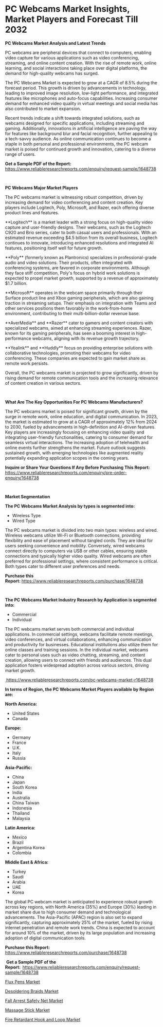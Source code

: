 <p><h1>PC Webcams Market Insights, Market Players and Forecast Till 2032</h1></p><p><strong>PC Webcams Market Analysis and Latest Trends</strong></p>
<p><p>PC webcams are peripheral devices that connect to computers, enabling video capture for various applications such as video conferencing, streaming, and online content creation. With the rise of remote work, online learning, and social interactions taking place over digital platforms, the demand for high-quality webcams has surged. </p><p>The PC Webcams Market is expected to grow at a CAGR of 8.5% during the forecast period. This growth is driven by advancements in technology, leading to improved image resolution, low-light performance, and integrated features like microphones and auto-focus capabilities. Increasing consumer demand for enhanced video quality in virtual meetings and social media has also contributed to market expansion.</p><p>Recent trends indicate a shift towards integrated solutions, such as webcams designed for specific applications, including streaming and gaming. Additionally, innovations in artificial intelligence are paving the way for features like background blur and facial recognition, further appealing to a tech-savvy audience. As online communication continues to become a staple in both personal and professional environments, the PC webcam market is poised for continued growth and innovation, catering to a diverse range of users.</p></p>
<p><strong>Get a Sample PDF of the Report:&nbsp;</strong> <a href="https://www.reliableresearchreports.com/enquiry/request-sample/1648738?utm_campaign=112&utm_medium=2&utm_source=Github&utm_content=ia&utm_term=04042025&utm_id=pc-webcams">https://www.reliableresearchreports.com/enquiry/request-sample/1648738</a></p>
<p>&nbsp;</p>
<p><strong>PC Webcams Major Market Players</strong></p>
<p><p>The PC webcams market is witnessing robust competition, driven by increasing demand for video conferencing and content creation. Key players include Logitech, Poly, Microsoft, and Razer, each offering diverse product lines and features.</p><p>**Logitech** is a market leader with a strong focus on high-quality video capture and user-friendly designs. Their webcams, such as the Logitech C920 and Brio series, cater to both casual users and professionals. With an estimated revenue exceeding $4.5 billion from its overall business, Logitech continues to innovate, introducing enhanced resolutions and integrated AI features, positioning itself well for future growth.</p><p>**Poly** (formerly known as Plantronics) specializes in professional-grade audio and video solutions. Their products, often integrated with conferencing systems, are favored in corporate environments. Although they face stiff competition, Poly's focus on hybrid work solutions is expected to propel market growth, supported by a revenue of approximately $1.7 billion.</p><p>**Microsoft** operates in the webcam space primarily through their Surface product line and Xbox gaming peripherals, which are also gaining traction in streaming setups. Their emphasis on integration with Teams and other services positions them favorably in the work-from-home environment, contributing to their multi-billion-dollar revenue base.</p><p>**AverMedia** and **Razer** cater to gamers and content creators with specialized webcams, aimed at enhancing streaming experiences. Razer, known for its gaming peripherals, has seen a booming interest in high-performance webcams, aligning with its revenue growth trajectory.</p><p>**Yealink** and **Huddly** focus on providing enterprise solutions with collaborative technologies, promoting their webcams for video conferencing. These companies are expected to gain market share as remote work persists.</p><p>Overall, the PC webcams market is projected to grow significantly, driven by rising demand for remote communication tools and the increasing relevance of content creation in various sectors.</p></p>
<p>&nbsp;</p>
<p><strong>What Are The Key Opportunities For PC Webcams Manufacturers?</strong></p>
<p><p>The PC webcams market is poised for significant growth, driven by the surge in remote work, online education, and digital communication. In 2023, the market is estimated to grow at a CAGR of approximately 12% from 2024 to 2030, fueled by advancements in high-definition and AI-driven features. Key players are increasingly focusing on enhancing video quality and integrating user-friendly functionalities, catering to consumer demand for seamless virtual interactions. The increasing adoption of telehealth and online events further strengthens the market. Future outlook suggests sustained growth, with emerging technologies like augmented reality potentially expanding application scopes in the coming years.</p></p>
<p><strong>Inquire or Share Your Questions If Any Before Purchasing This Report:</strong> <a href="https://www.reliableresearchreports.com/enquiry/pre-order-enquiry/1648738?utm_campaign=112&utm_medium=2&utm_source=Github&utm_content=ia&utm_term=04042025&utm_id=pc-webcams">https://www.reliableresearchreports.com/enquiry/pre-order-enquiry/1648738</a></p>
<p>&nbsp;</p>
<p><strong>Market Segmentation</strong></p>
<p><strong>The PC Webcams Market Analysis by types is segmented into:</strong></p>
<p><ul><li>Wireless Type</li><li>Wired Type</li></ul></p>
<p><p>The PC webcams market is divided into two main types: wireless and wired. Wireless webcams utilize Wi-Fi or Bluetooth connections, providing flexibility and ease of placement without tangled cords. They are ideal for users seeking convenience and mobility. Conversely, wired webcams connect directly to computers via USB or other cables, ensuring stable connections and typically higher video quality. Wired webcams are often preferred for professional settings, where consistent performance is critical. Both types cater to different user preferences and needs.</p></p>
<p><strong>Purchase this Report:&nbsp;</strong><a href="https://www.reliableresearchreports.com/purchase/1648738?utm_campaign=112&utm_medium=2&utm_source=Github&utm_content=ia&utm_term=04042025&utm_id=pc-webcams">https://www.reliableresearchreports.com/purchase/1648738</a></p>
<p>&nbsp;</p>
<p><strong>The PC Webcams Market Industry Research by Application is segmented into:</strong></p>
<p><ul><li>Commercial</li><li>Individual</li></ul></p>
<p><p>The PC webcams market serves both commercial and individual applications. In commercial settings, webcams facilitate remote meetings, video conferences, and virtual collaborations, enhancing communication and productivity for businesses. Educational institutions also utilize them for online classes and training sessions. In the individual market, webcams cater to personal uses such as video chatting, streaming, and content creation, allowing users to connect with friends and audiences. This dual application fosters widespread adoption across various sectors, driving market growth.</p></p>
<p><a href="https://www.reliableresearchreports.com/pc-webcams-market-r1648738?utm_campaign=112&utm_medium=2&utm_source=Github&utm_content=ia&utm_term=04042025&utm_id=pc-webcams">&nbsp;https://www.reliableresearchreports.com/pc-webcams-market-r1648738</a></p>
<p><strong>In terms of Region, the PC Webcams Market Players available by Region are:</strong></p>
<p>
    <p> <strong> North America: </strong>
        <ul>
            <li>United States</li>
            <li>Canada</li>
        </ul>
        </p> 
    <p> <strong> Europe: </strong>
        <ul>
            <li>Germany</li>
            <li>France</li>
            <li>U.K.</li>
            <li>Italy</li>
            <li>Russia</li>
        </ul>
        </p> 
    <p> <strong> Asia-Pacific: </strong>
        <ul>
            <li>China</li>
            <li>Japan</li>
            <li>South Korea</li>
            <li>India</li>
            <li>Australia</li>
            <li>China Taiwan</li>
            <li>Indonesia</li>
            <li>Thailand</li>
            <li>Malaysia</li>
        </ul>
        </p> 
    <p> <strong> Latin America: </strong>
        <ul>
            <li>Mexico</li>
            <li>Brazil</li>
            <li>Argentina Korea</li>
            <li>Colombia</li>
        </ul>
        </p> 
    <p> <strong> Middle East & Africa: </strong>
        <ul>
            <li>Turkey</li>
            <li>Saudi</li>
            <li>Arabia</li>
            <li>UAE</li>
            <li>Korea</li>
        </ul>
    </p>
    </p>
<p><p>The global PC webcam market is anticipated to experience robust growth across key regions, with North America (35%) and Europe (30%) leading in market share due to high consumer demand and technological advancements. The Asia-Pacific (APAC) region is also set to expand significantly, capturing approximately 25% of the market, fueled by rising internet penetration and remote work trends. China is expected to account for around 10% of the market, driven by its large population and increasing adoption of digital communication tools.</p></p>
<p><strong>Purchase this Report: </strong><a href="https://www.reliableresearchreports.com/purchase/1648738?utm_campaign=112&utm_medium=2&utm_source=Github&utm_content=ia&utm_term=04042025&utm_id=pc-webcams">https://www.reliableresearchreports.com/purchase/1648738</a></p>
<p>&nbsp;<strong>Get a Sample PDF of the Report:&nbsp;&nbsp;</strong><a href="https://www.reliableresearchreports.com/enquiry/request-sample/1648738?utm_campaign=112&utm_medium=2&utm_source=Github&utm_content=ia&utm_term=04042025&utm_id=pc-webcams">https://www.reliableresearchreports.com/enquiry/request-sample/1648738</a></p>
<p><strong></strong></p>
<p><p><a href="https://github.com/porstgowinjq/Market-Research-Report-List-1/blob/main/flux-pens-market.md?utm_campaign=112&utm_medium=2&utm_source=Github&utm_content=ia&utm_term=04042025&utm_id=pc-webcams">Flux Pens Market</a></p><p><a href="https://github.com/amagloeaad54/Market-Research-Report-List-1/blob/main/desoldering-braids-market.md?utm_campaign=112&utm_medium=2&utm_source=Github&utm_content=ia&utm_term=04042025&utm_id=pc-webcams">Desoldering Braids Market</a></p><p><a href="https://github.com/blauetrelawz/Market-Research-Report-List-1/blob/main/fall-arrest-safety-net-market.md?utm_campaign=112&utm_medium=2&utm_source=Github&utm_content=ia&utm_term=04042025&utm_id=pc-webcams">Fall Arrest Safety Net Market</a></p><p><a href="https://github.com/neiridionna/Market-Research-Report-List-1/blob/main/massage-stick-market.md?utm_campaign=112&utm_medium=2&utm_source=Github&utm_content=ia&utm_term=04042025&utm_id=pc-webcams">Massage Stick Market</a></p><p><a href="https://github.com/ximensbisade/Market-Research-Report-List-1/blob/main/fire-retardant-hook-and-loop-market.md?utm_campaign=112&utm_medium=2&utm_source=Github&utm_content=ia&utm_term=04042025&utm_id=pc-webcams">Fire Retardant Hook and Loop Market</a></p></p>